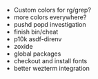 * Custom colors for rg/grep?
* more colors everywhere?
* pushd popd investigation
* finish bin/cheat
* p10k asdf-direnv
* zoxide
* global packages
* checkout and install fonts
* better wezterm integration
